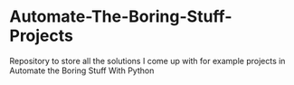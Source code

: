 # Automate-The-Boring-Stuff-Projects
Repository to store all the solutions I come up with for example projects in Automate the Boring Stuff With Python
